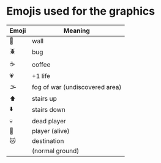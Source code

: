 # Emojis used for the graphics

| Emoji | Meaning                        |
|-------|--------------------------------|
| 🧱    | wall                           |
| 🪲    | bug                            |
| ☕     | coffee                         |
| 💗    | +1 life                        |
| 🌫️   | fog of war (undiscovered area) |
| ⬆️    | stairs up                      |
| ⬇️    | stairs down                    |
| 💀    | dead player                    |
| 🧑    | player (alive)                 |
| 😻    | destination                    |
|       | (normal ground)                |
